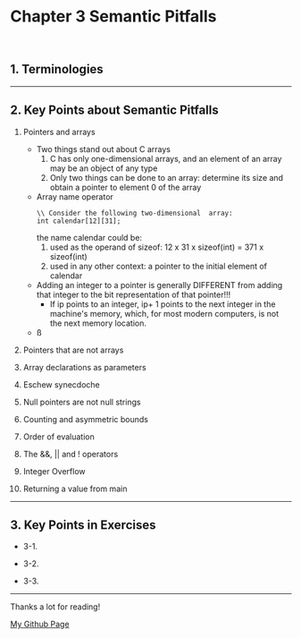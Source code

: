 # Chapter 3 Semantic Pitfalls

</br>

## 1. Terminologies 

---

## 2. Key Points about Semantic Pitfalls

1. Pointers and arrays
   - Two things  stand out about C arrays
      1. C has only one-dimensional arrays, and an element of an array may be an object of any type
      2. Only two things can be done to an array: determine its size and obtain a pointer to element 0 of the array 
   - Array name operator
     ```
     \\ Consider the following two-dimensional  array:
     int calendar[12][31];
     ```
     the name calendar could be:
     1. used as the operand of sizeof: 12 x 31 x sizeof(int) = 371 x sizeof(int)
     2. used in any other context: a pointer to the initial element of calendar
   - Adding an integer to a pointer is generally DIFFERENT from adding that integer to the bit representation of that pointer!!!
     - If ip points to an integer, ip+ 1 points to the next integer in the machine's memory, which, for most modern computers, is not the next memory location.
   - ß 
2. Pointers that are not arrays

3. Array declarations as parameters 

4. Eschew synecdoche

5. Null pointers are not null strings

6. Counting and asymmetric bounds

7. Order of evaluation

8. The &&, || and ! operators

9. Integer Overflow

10. Returning a value from main

---

## 3. Key Points in Exercises

- 3-1.

- 3-2.

- 3-3.

---

Thanks a lot for reading!

[My Github Page](https://github.com/beckoning-phoenix)
